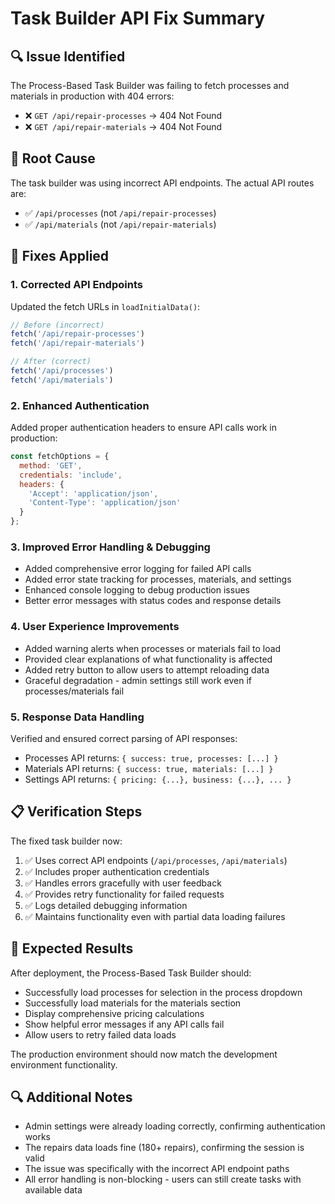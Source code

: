 # Task Builder API Fix Summary

## 🔍 **Issue Identified**
The Process-Based Task Builder was failing to fetch processes and materials in production with 404 errors:
- ❌ `GET /api/repair-processes` → 404 Not Found
- ❌ `GET /api/repair-materials` → 404 Not Found

## 🔧 **Root Cause**
The task builder was using incorrect API endpoints. The actual API routes are:
- ✅ `/api/processes` (not `/api/repair-processes`)
- ✅ `/api/materials` (not `/api/repair-materials`)

## 🚀 **Fixes Applied**

### 1. **Corrected API Endpoints**
Updated the fetch URLs in `loadInitialData()`:
```javascript
// Before (incorrect)
fetch('/api/repair-processes')
fetch('/api/repair-materials') 

// After (correct)
fetch('/api/processes')
fetch('/api/materials')
```

### 2. **Enhanced Authentication**
Added proper authentication headers to ensure API calls work in production:
```javascript
const fetchOptions = {
  method: 'GET',
  credentials: 'include',
  headers: {
    'Accept': 'application/json',
    'Content-Type': 'application/json'
  }
};
```

### 3. **Improved Error Handling & Debugging**
- Added comprehensive error logging for failed API calls
- Added error state tracking for processes, materials, and settings
- Enhanced console logging to debug production issues
- Better error messages with status codes and response details

### 4. **User Experience Improvements**
- Added warning alerts when processes or materials fail to load
- Provided clear explanations of what functionality is affected
- Added retry button to allow users to attempt reloading data
- Graceful degradation - admin settings still work even if processes/materials fail

### 5. **Response Data Handling**
Verified and ensured correct parsing of API responses:
- Processes API returns: `{ success: true, processes: [...] }`
- Materials API returns: `{ success: true, materials: [...] }`
- Settings API returns: `{ pricing: {...}, business: {...}, ... }`

## 📋 **Verification Steps**

The fixed task builder now:
1. ✅ Uses correct API endpoints (`/api/processes`, `/api/materials`)
2. ✅ Includes proper authentication credentials
3. ✅ Handles errors gracefully with user feedback
4. ✅ Provides retry functionality for failed requests
5. ✅ Logs detailed debugging information
6. ✅ Maintains functionality even with partial data loading failures

## 🎯 **Expected Results**

After deployment, the Process-Based Task Builder should:
- Successfully load processes for selection in the process dropdown
- Successfully load materials for the materials section
- Display comprehensive pricing calculations
- Show helpful error messages if any API calls fail
- Allow users to retry failed data loads

The production environment should now match the development environment functionality.

## 🔍 **Additional Notes**

- Admin settings were already loading correctly, confirming authentication works
- The repairs data loads fine (180+ repairs), confirming the session is valid
- The issue was specifically with the incorrect API endpoint paths
- All error handling is non-blocking - users can still create tasks with available data
